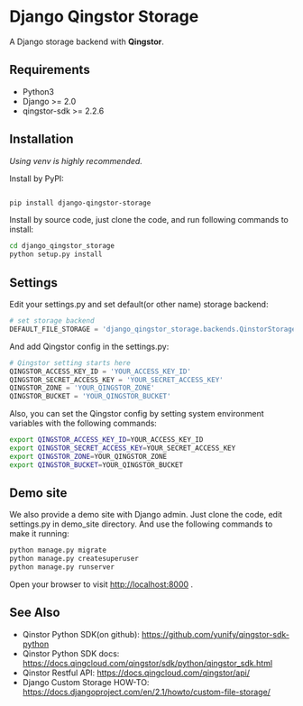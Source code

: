 # Django Qingstor Storage

A Django storage backend with **Qingstor**.

## Requirements

* Python3
* Django >= 2.0
* qingstor-sdk >= 2.2.6

## Installation

*Using venv is highly recommended.*

Install by PyPI:

```bash

pip install django-qingstor-storage

```

Install by source code, just clone the code, and run following commands to install:

```bash
cd django_qingstor_storage
python setup.py install
```

## Settings

Edit your settings.py and set default(or other name) storage backend:

```python
# set storage backend
DEFAULT_FILE_STORAGE = 'django_qingstor_storage.backends.QinstorStorage'
```

And add Qingstor config in the settings.py:

```python
# Qingstor setting starts here
QINGSTOR_ACCESS_KEY_ID = 'YOUR_ACCESS_KEY_ID'
QINGSTOR_SECRET_ACCESS_KEY = 'YOUR_SECRET_ACCESS_KEY'
QINGSTOR_ZONE = 'YOUR_QINGSTOR_ZONE'
QINGSTOR_BUCKET = 'YOUR_QINGSTOR_BUCKET'
```

Also, you can set the Qingstor config by setting system environment variables with the following commands:

```bash
export QINGSTOR_ACCESS_KEY_ID=YOUR_ACCESS_KEY_ID
export QINGSTOR_SECRET_ACCESS_KEY=YOUR_SECRET_ACCESS_KEY
export QINGSTOR_ZONE=YOUR_QINGSTOR_ZONE
export QINGSTOR_BUCKET=YOUR_QINGSTOR_BUCKET
```

## Demo site

We also provide a demo site with Django admin. Just clone the code, edit settings.py in demo_site directory. And use the following commands to make it running:

```bash
python manage.py migrate
python manage.py createsuperuser
python manage.py runserver
```

Open your browser to visit <http://localhost:8000> .

## See Also

* Qinstor Python SDK(on github): <https://github.com/yunify/qingstor-sdk-python>
* Qinstor Python SDK docs: <https://docs.qingcloud.com/qingstor/sdk/python/qingstor_sdk.html>
* Qinstor Restful API: <https://docs.qingcloud.com/qingstor/api/>
* Django Custom Storage HOW-TO: <https://docs.djangoproject.com/en/2.1/howto/custom-file-storage/>